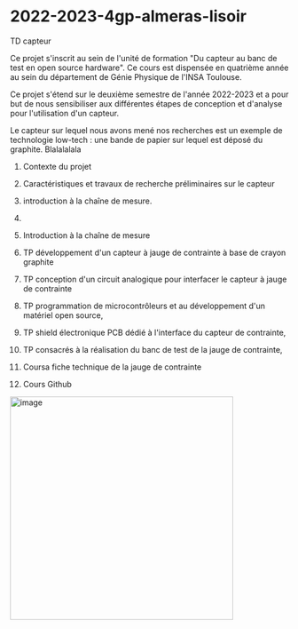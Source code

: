 # 2022-2023-4gp-almeras-lisoir

TD capteur

Ce projet s'inscrit au sein de l'unité de formation "Du capteur au banc de test en open source hardware". Ce cours est dispensée en quatrième année au sein du département de Génie Physique de l'INSA Toulouse.

Ce projet s'étend sur le deuxième semestre de l'année 2022-2023 et a pour but de nous sensibiliser aux différentes étapes de conception et d'analyse pour l'utilisation d'un capteur.

Le capteur sur lequel nous avons mené nos recherches est un exemple de technologie low-tech : une bande de papier sur lequel est déposé du graphite.
Blalalalala


1. Contexte du projet
2. Caractéristiques et travaux de recherche préliminaires sur le capteur
3. introduction à la chaîne de mesure.
4. 


1. Introduction à la chaîne de mesure
2. TP développement d'un capteur à jauge de contrainte à base de crayon graphite
3. TP conception d'un circuit analogique pour interfacer le capteur à jauge de contrainte
4. TP programmation de microcontrôleurs et au développement d'un matériel open source,
5. TP shield électronique PCB dédié à l'interface du capteur de contrainte,
6. TP consacrés à la réalisation du banc de test de la jauge de contrainte,
7. Coursa fiche technique de la jauge de contrainte
8. Cours Github

<img width="402" alt="image" src="https://user-images.githubusercontent.com/124165435/232909479-6e11000b-4ce8-4656-aaaf-82b67eb49942.png">
